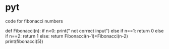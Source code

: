 # pyt
code for fibonacci numbers 


def Fibonacci(n): 
    if n<0: 
        print(" not correct input")
    else if n==1: 
        return 0
    else if n==2: 
        return 1
    else: 
        return Fibonacci(n-1)+Fibonacci(n-2) 
        print(fibonacci(5))
